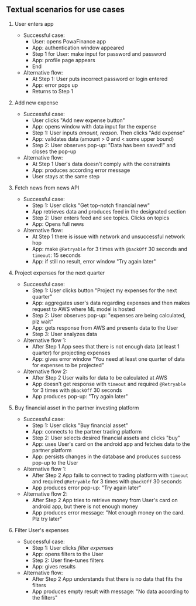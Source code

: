 ## Textual scenarios for use cases

1. User enters app 

   * Successful case:
     - User: opens PowaFinance app
     - App: authentication window appeared
     - Step 1 for User: make input for password and password
     - App: profile page appears
     - End
   * Alternative flow:
     - At Step 1: User puts incorrect password or login entered
     - App: error pops up
     - Returns to Step 1

2. Add new expense

   * Successful case:
      - User clicks "Add new expense button"
      - App: opens window with data input for the expense
      - Step 1: User inputs _amount_, _reason_. Then clicks "Add expense"
      - App: validates data (amount > 0 and < some upper bound)
      - Step 2: User observes pop-up: "Data has been saved!" and closes the pop-up
   * Alternative flow:
     - At Step 1 User's data doesn't comply with the constraints
     - App: produces according error message
     - User stays at the same step

3. Fetch news from news API

   * Successful case:
     - Step 1: User clicks "Get top-notch financial new"
     - App retrieves data and produces feed in the designated section
     - Step 2: User enters feed and see topics. Clicks on topics
     - App: Opens full news
   * Alternative flow:
     - At Step 1 there is issue with network and unsuccessful network hop
     - App: make `@Retryable` for 3 times with `@backOff` 30 seconds and `timeout`: 15 seconds
     - App: if still no result, error window "Try again later"

4. Project expenses for the next quarter

    * Successful case:
      - Step 1: User clicks button "Project my expenses for the next quarter"
      - App: aggregates user's data regarding expenses and then makes request to AWS where ML model is hosted
      - Step 2: User observes pop-up: "expenses are being calculated, plz wait"
      - App: gets response from AWS and presents data to the User
      - Step 3: User analyzes data
   * Alternative flow 1:
     - After Step 1 App sees that there is not enough data (at least 1 quarter) for projecting expenses
     - App: gives error window "You need at least one quarter of data for expenses to be projected"
   * Alternative flow 2:
     - After Step 2 User waits for data to be calculated at AWS
     - App doesn't get response with `timeout` and required `@Retryable` for 3 times with `@backOff` 30 seconds
     - App produces pop-up: "Try again later"

5. Buy financial asset in the partner investing platform
    * Successful case:
      - Step 1: User clicks "Buy financial asset"
      - App: connects to the partner trading platform
      - Step 2: User selects desired financial assets and clicks "buy"
      - App: uses User's card on the android app and fetches data to the partner platform
      - App: persists changes in the database and produces success pop-up to the User
   * Alternative flow 1:
     - After Step 2 App fails to connect to trading platform with `timeout` and required `@Retryable` for 3 times with `@backOff` 30 seconds
     - App produces error pop-up: "Try again later"
   * Alternative flow 2:
     - After Step 2 App tries to retrieve money from User's card on android app, but there is not enough money
     - App produces error message: "Not enough money on the card. Plz try later"

6. Filter User's expenses
    * Successful case:
      - Step 1: User clicks _filter expenses_
      - App: opens filters to the User
      - Step 2: User fine-tunes filters
      - App: gives results
   * Alternative flow:
     - After Step 2 App understands that there is no data that fits the filters
     - App produces empty result with message: "No data according to the filters"